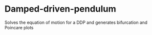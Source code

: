 # Damped-driven-pendulum
Solves the equation of motion for a DDP and generates bifurcation and Poincare plots

